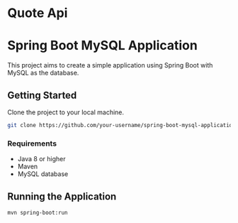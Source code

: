 # Quote Api

# Spring Boot MySQL Application

This project aims to create a simple application using Spring Boot with MySQL as the database.

## Getting Started

Clone the project to your local machine.

```bash
git clone https://github.com/your-username/spring-boot-mysql-application.git
```

### Requirements

* Java 8 or higher
* Maven
* MySQL database

## Running the Application
```bash
mvn spring-boot:run
```







